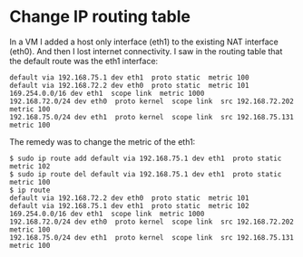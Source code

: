 # Change IP routing table

In a VM I added a host only interface (eth1) to the existing NAT interface (eth0). And then I lost internet connectivity. I saw in the routing table that the default route was the eth1 interface:

```$ ip route
default via 192.168.75.1 dev eth1  proto static  metric 100 
default via 192.168.72.2 dev eth0  proto static  metric 101 
169.254.0.0/16 dev eth1  scope link  metric 1000 
192.168.72.0/24 dev eth0  proto kernel  scope link  src 192.168.72.202  metric 100 
192.168.75.0/24 dev eth1  proto kernel  scope link  src 192.168.75.131  metric 100 
```
The remedy was to change the metric of the eth1:
```
$ sudo ip route add default via 192.168.75.1 dev eth1  proto static  metric 102
$ sudo ip route del default via 192.168.75.1 dev eth1  proto static  metric 100
$ ip route 
default via 192.168.72.2 dev eth0  proto static  metric 101 
default via 192.168.75.1 dev eth1  proto static  metric 102 
169.254.0.0/16 dev eth1  scope link  metric 1000 
192.168.72.0/24 dev eth0  proto kernel  scope link  src 192.168.72.202  metric 100 
192.168.75.0/24 dev eth1  proto kernel  scope link  src 192.168.75.131  metric 100 
```



